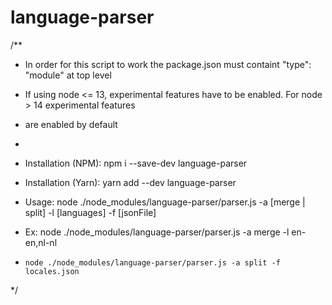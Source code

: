 # language-parser

/**
 * In order for this script to work the package.json must containt "type": "module" at top level
 * If using node <= 13, experimental features have to be enabled. For node > 14 experimental features
 * are enabled by default
 *
 * Installation (NPM): npm i --save-dev language-parser
 * Installation (Yarn): yarn add --dev language-parser

 * Usage: node ./node_modules/language-parser/parser.js -a [merge | split] -l [languages] -f [jsonFile]
 * Ex: node ./node_modules/language-parser/parser.js -a merge -l en-en,nl-nl
 *     node ./node_modules/language-parser/parser.js -a split -f locales.json
 */
